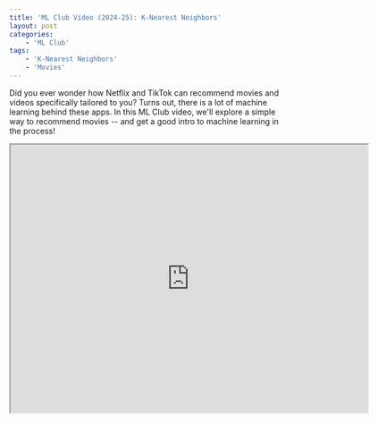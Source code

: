```yaml
---
title: 'ML Club Video (2024-25): K-Nearest Neighbors' 
layout: post
categories:
    - 'ML Club'
tags:
    - 'K-Nearest Neighbors'
    - 'Movies'
---
```


Did you ever wonder how Netflix and TikTok can recommend movies and videos specifically tailored to you?  Turns out, there is a lot of machine learning behind these apps.  In this ML Club video, we'll explore a simple way to recommend movies -- and get a good intro to machine learning in the process!

<iframe allow="autoplay" height="480" loading="lazy" src="https://www.youtube.com/embed/UvxyUj4TeDE?si=LBNh0vts_9_MIvAz" width="640"></iframe>
